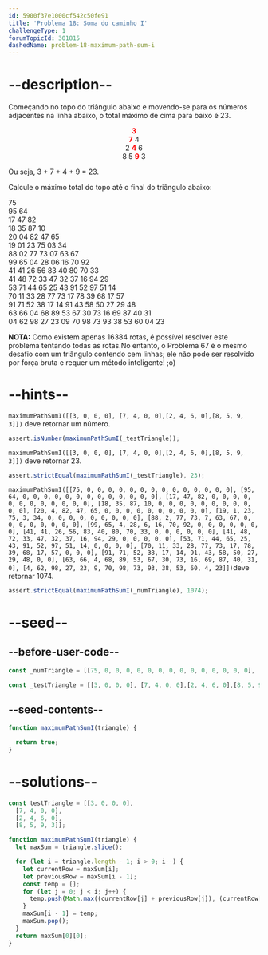```yaml
---
id: 5900f37e1000cf542c50fe91
title: 'Problema 18: Soma do caminho I'
challengeType: 1
forumTopicId: 301815
dashedName: problem-18-maximum-path-sum-i
---
```


# --description--

Começando no topo do triângulo abaixo e movendo-se para os números adjacentes na linha abaixo, o total máximo de cima para baixo é 23.

<span style='display: block; text-align: center;'>
  <strong style='color: red;'>3</strong><br>
  <strong style='color: red;'>7</strong> 4<br>
  2 <strong style='color: red;'>4</strong> 6<br>
  8 5 <strong style='color: red;'>9</strong> 3
</span>

Ou seja, 3 + 7 + 4 + 9 = 23.

Calcule o máximo total do topo até o final do triângulo abaixo:

75  
95 64  
17 47 82  
18 35 87 10  
20 04 82 47 65  
19 01 23 75 03 34  
88 02 77 73 07 63 67  
99 65 04 28 06 16 70 92  
41 41 26 56 83 40 80 70 33  
41 48 72 33 47 32 37 16 94 29  
53 71 44 65 25 43 91 52 97 51 14  
70 11 33 28 77 73 17 78 39 68 17 57  
91 71 52 38 17 14 91 43 58 50 27 29 48  
63 66 04 68 89 53 67 30 73 16 69 87 40 31  
04 62 98 27 23 09 70 98 73 93 38 53 60 04 23

**NOTA:** Como existem apenas 16384 rotas, é possível resolver este problema tentando todas as rotas.No entanto, o Problema 67 é o mesmo desafio com um triângulo contendo cem linhas; ele não pode ser resolvido por força bruta e requer um método inteligente! ;o)

# --hints--

`maximumPathSumI([[3, 0, 0, 0], [7, 4, 0, 0],[2, 4, 6, 0],[8, 5, 9, 3]])` deve retornar um número.

```js
assert.isNumber(maximumPathSumI(_testTriangle));
```

`maximumPathSumI([[3, 0, 0, 0], [7, 4, 0, 0],[2, 4, 6, 0],[8, 5, 9, 3]])` deve retornar 23.

```js
assert.strictEqual(maximumPathSumI(_testTriangle), 23);
```

`maximumPathSumI([[75, 0, 0, 0, 0, 0, 0, 0, 0, 0, 0, 0, 0, 0, 0], [95, 64, 0, 0, 0, 0, 0, 0, 0, 0, 0, 0, 0, 0, 0], [17, 47, 82, 0, 0, 0, 0, 0, 0, 0, 0, 0, 0, 0, 0], [18, 35, 87, 10, 0, 0, 0, 0, 0, 0, 0, 0, 0, 0, 0], [20, 4, 82, 47, 65, 0, 0, 0, 0, 0, 0, 0, 0, 0, 0], [19, 1, 23, 75, 3, 34, 0, 0, 0, 0, 0, 0, 0, 0, 0], [88, 2, 77, 73, 7, 63, 67, 0, 0, 0, 0, 0, 0, 0, 0], [99, 65, 4, 28, 6, 16, 70, 92, 0, 0, 0, 0, 0, 0, 0], [41, 41, 26, 56, 83, 40, 80, 70, 33, 0, 0, 0, 0, 0, 0], [41, 48, 72, 33, 47, 32, 37, 16, 94, 29, 0, 0, 0, 0, 0], [53, 71, 44, 65, 25, 43, 91, 52, 97, 51, 14, 0, 0, 0, 0], [70, 11, 33, 28, 77, 73, 17, 78, 39, 68, 17, 57, 0, 0, 0], [91, 71, 52, 38, 17, 14, 91, 43, 58, 50, 27, 29, 48, 0, 0], [63, 66, 4, 68, 89, 53, 67, 30, 73, 16, 69, 87, 40, 31, 0], [4, 62, 98, 27, 23, 9, 70, 98, 73, 93, 38, 53, 60, 4, 23]])`deve retornar 1074.

```js
assert.strictEqual(maximumPathSumI(_numTriangle), 1074);
```

# --seed--

## --before-user-code--

```js
const _numTriangle = [[75, 0, 0, 0, 0, 0, 0, 0, 0, 0, 0, 0, 0, 0, 0], [95, 64, 0, 0, 0, 0, 0, 0, 0, 0, 0, 0, 0, 0, 0], [17, 47, 82, 0, 0, 0, 0, 0, 0, 0, 0, 0, 0, 0, 0], [18, 35, 87, 10, 0, 0, 0, 0, 0, 0, 0, 0, 0, 0, 0], [20, 4, 82, 47, 65, 0, 0, 0, 0, 0, 0, 0, 0, 0, 0], [19, 1, 23, 75, 3, 34, 0, 0, 0, 0, 0, 0, 0, 0, 0], [88, 2, 77, 73, 7, 63, 67, 0, 0, 0, 0, 0, 0, 0, 0], [99, 65, 4, 28, 6, 16, 70, 92, 0, 0, 0, 0, 0, 0, 0], [41, 41, 26, 56, 83, 40, 80, 70, 33, 0, 0, 0, 0, 0, 0], [41, 48, 72, 33, 47, 32, 37, 16, 94, 29, 0, 0, 0, 0, 0], [53, 71, 44, 65, 25, 43, 91, 52, 97, 51, 14, 0, 0, 0, 0], [70, 11, 33, 28, 77, 73, 17, 78, 39, 68, 17, 57, 0, 0, 0], [91, 71, 52, 38, 17, 14, 91, 43, 58, 50, 27, 29, 48, 0, 0], [63, 66, 4, 68, 89, 53, 67, 30, 73, 16, 69, 87, 40, 31, 0], [4, 62, 98, 27, 23, 9, 70, 98, 73, 93, 38, 53, 60, 4, 23]];

const _testTriangle = [[3, 0, 0, 0], [7, 4, 0, 0],[2, 4, 6, 0],[8, 5, 9, 3]];
```

## --seed-contents--

```js
function maximumPathSumI(triangle) {

  return true;
}
```

# --solutions--

```js
const testTriangle = [[3, 0, 0, 0],
  [7, 4, 0, 0],
  [2, 4, 6, 0],
  [8, 5, 9, 3]];

function maximumPathSumI(triangle) {
  let maxSum = triangle.slice();

  for (let i = triangle.length - 1; i > 0; i--) {
    let currentRow = maxSum[i];
    let previousRow = maxSum[i - 1];
    const temp = [];
    for (let j = 0; j < i; j++) {
      temp.push(Math.max((currentRow[j] + previousRow[j]), (currentRow[j + 1] + previousRow[j])));
    }
    maxSum[i - 1] = temp;
    maxSum.pop();
  }
  return maxSum[0][0];
}
```
